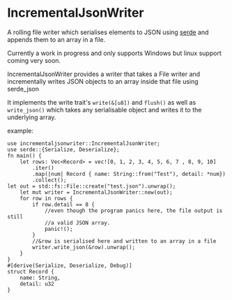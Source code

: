 # IncrementalJsonWriter

A rolling file writer which serialises elements to JSON using [serde](https://github.com/serde-rs/json) and appends them to an array in a file. 

Currently a work in progress and only supports Windows but linux support coming very soon. 


IncrementalJsonWriter provides a writer that takes a File writer
and incrementally writes JSON objects to an array inside that file using serde_json

It implements the write trait's `write(&[u8])` and `flush()` as well as `write_json()` which takes
any serialisable object and writes it to the underlying array.

example: 

    use incrementaljsonwriter::IncrementalJsonWriter;
    use serde::{Serialize, Deserialize};
    fn main() {
        let rows: Vec<Record> = vec![0, 1, 2, 3, 4, 5, 6, 7 , 8, 9, 10]
            .iter()
            .map(|num| Record { name: String::from("Test"), detail: *num})
            .collect();
    let out = std::fs::File::create("test.json").unwrap();
        let mut writer = IncrementalJsonWriter::new(out);
        for row in rows {
            if row.detail == 8 { 
                //even though the program panics here, the file output is still
                //a valid JSON array. 
                panic!();
            }
            //&row is serialised here and written to an array in a file
            writer.write_json(&row).unwrap();
        }
    }
    #[derive(Serialize, Deserialize, Debug)]
    struct Record { 
        name: String,
        detail: u32
    }
